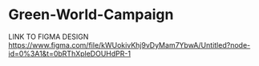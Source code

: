 # Green-World-Campaign 

LINK TO FIGMA DESIGN
https://www.figma.com/file/kWUokivKhj9vDyMam7YbwA/Untitled?node-id=0%3A1&t=0bRThXpleDOUHdPR-1
